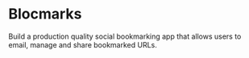 # Blocmarks

Build a production quality social bookmarking app that allows users to email, manage and share bookmarked URLs.
